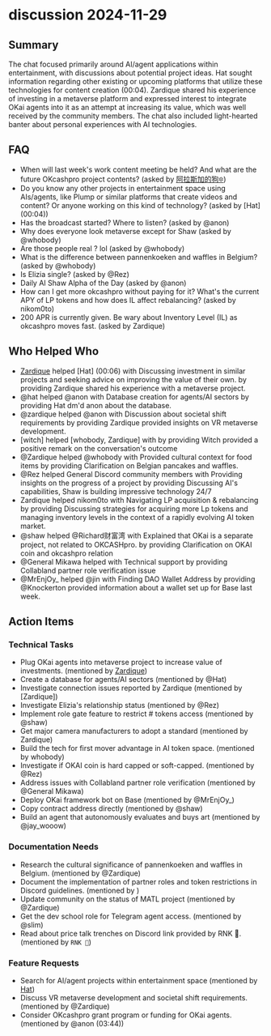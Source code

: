 # discussion 2024-11-29

## Summary
The chat focused primarily around AI/agent applications within entertainment, with discussions about potential project ideas. Hat sought information regarding other existing or upcoming platforms that utilize these technologies for content creation (00:04). Zardique shared his experience of investing in a metaverse platform and expressed interest to integrate OKai agents into it as an attempt at increasing its value, which was well received by the community members. The chat also included light-hearted banter about personal experiences with AI technologies.

## FAQ
- When will last week's work content meeting be held? And what are the future OKcashpro project contents? (asked by [阿拉斯加的狗🔯](00:03))
- Do you know any other projects in entertainment space using AIs/agents, like Plump or similar platforms that create videos and content? Or anyone working on this kind of technology? (asked by [Hat] (00:04))
- Has the broadcast started? Where to listen? (asked by @anon)
- Why does everyone look metaverse except for Shaw (asked by @whobody)
- Are those people real ? lol (asked by @whobody)
- What is the difference between pannenkoeken and waffles in Belgium? (asked by @whobody)
- Is Elizia single? (asked by @Rez)
- Daily AI Shaw Alpha of the Day (asked by @anon)
- How can I get more okcashpro without paying for it? What's the current APY of LP tokens and how does IL affect rebalancing? (asked by nikom0to)
- 200 APR is currently given. Be wary about Inventory Level (IL) as okcashpro moves fast. (asked by Zardique)

## Who Helped Who
- [Zardique](00:05) helped [Hat] (00:06) with Discussing investment in similar projects and seeking advice on improving the value of their own. by providing Zardique shared his experience with a metaverse project.
- @hat helped @anon with Database creation for agents/AI sectors by providing Hat dm'd anon about the database.
- @zardique helped @anon with Discussion about societal shift requirements by providing Zardique provided insights on VR metaverse development.
- [witch] helped [whobody, Zardique] with  by providing Witch provided a positive remark on the conversation's outcome
- @Zardique helped @whobody with Provided cultural context for food items by providing Clarification on Belgian pancakes and waffles.
- @Rez helped General Discord community members with Providing insights on the progress of a project by providing Discussing AI's capabilities, Shaw is building impressive technology 24/7
- Zardique helped nikom0to with Navigating LP acquisition & rebalancing by providing Discussing strategies for acquiring more Lp tokens and managing inventory levels in the context of a rapidly evolving AI token market.
- @shaw helped @Richard财富湾 with Explained that OKai is a separate project, not related to OKCASHpro. by providing Clarification on OKAI coin and okcashpro relation
- @General Mikawa helped  with Technical support by providing Collabland partner role verification issue
- @MrEnjOy_ helped @jin with Finding DAO Wallet Address by providing @Knockerton provided information about a wallet set up for Base last week.

## Action Items

### Technical Tasks
- Plug OKai agents into metaverse project to increase value of investments. (mentioned by [Zardique](00:05))
- Create a database for agents/AI sectors (mentioned by @Hat)
- Investigate connection issues reported by Zardique (mentioned by [Zardique])
- Investigate Elizia's relationship status (mentioned by @Rez)
- Implement role gate feature to restrict # tokens access (mentioned by @shaw)
- Get major camera manufacturers to adopt a standard (mentioned by Zardique)
- Build the tech for first mover advantage in AI token space. (mentioned by whobody)
- Investigate if OKAI coin is hard capped or soft-capped. (mentioned by @Rez)
- Address issues with Collabland partner role verification (mentioned by @General Mikawa)
- Deploy OKai framework bot on Base (mentioned by @MrEnjOy_)
- Copy contract address directly (mentioned by @shaw)
- Build an agent that autonomously evaluates and buys art (mentioned by @jay_wooow)

### Documentation Needs
- Research the cultural significance of pannenkoeken and waffles in Belgium. (mentioned by @Zardique)
- Document the implementation of partner roles and token restrictions in Discord guidelines. (mentioned by )
- Update community on the status of MATL project (mentioned by @Zardique)
- Get the dev school role for Telegram agent access. (mentioned by @slim)
- Read about price talk trenches on Discord link provided by RNK 🪽. (mentioned by `RNK 🪽`)

### Feature Requests
- Search for AI/agent projects within entertainment space (mentioned by [Hat](00:04))
- Discuss VR metaverse development and societal shift requirements. (mentioned by @Zardique)
- Consider OKcashpro grant program or funding for OKai agents. (mentioned by @anon (03:44))